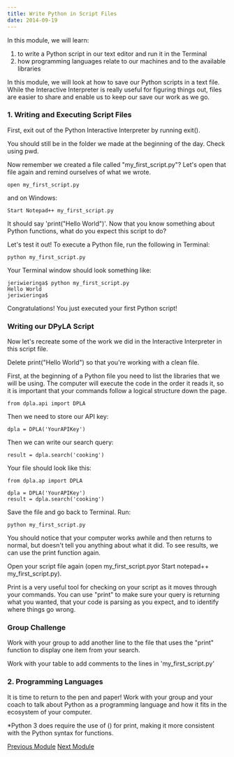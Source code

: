 ```yaml
---
title: Write Python in Script Files
date: 2014-09-19
---
```


In this module, we will learn:

1. to write a Python script in our text editor and run it in the Terminal
2. how programming languages relate to our machines and to the available libraries

In this module, we will look at how to save our Python scripts in a text file. While the Interactive Interpreter is really useful for figuring things out, files are easier to share and enable us to keep our save our work as we go.

### 1. Writing and Executing Script Files

First, exit out of the Python Interactive Interpreter by running <span class="command">exit()</span>.

You should still be in the folder we made at the beginning of the day. Check using <span class="command">pwd</span>.

Now remember we created a file called "my_first_script.py"? Let's open that file again and remind ourselves of what we wrote.

	open my_first_script.py

and on Windows:

	Start Notepad++ my_first_script.py

It should say 'print("Hello World")'. Now that you know something about Python functions, what do you expect this script to do?

Let's test it out! To execute a Python file, run the following in Terminal:

	python my_first_script.py

Your Terminal window should look something like:

	jeriwieringa$ python my_first_script.py
	Hello World
	jeriwieringa$

Congratulations! You just executed your first Python script!

### Writing our DPyLA Script

Now let's recreate some of the work we did in the Interactive Interpreter in this script file.

Delete <span class="command">print("Hello World")</span> so that you're working with a clean file.

First, at the beginning of a Python file you need to list the libraries that we will be using. The computer will execute the code in the order it reads it, so it is important that your commands follow a logical structure down the page.

	from dpla.api import DPLA

Then we need to store our API key:
	
	dpla = DPLA('YourAPIKey')

Then we can write our search query:

	result = dpla.search('cooking')

Your file should look like this:

	from dpla.ap import DPLA

	dpla = DPLA('YourAPIKey')
	result = dpla.search('cooking')


Save the file and go back to Terminal. Run:

	python my_first_script.py

You should notice that your computer works awhile and then returns to normal, but doesn't tell you anything about what it did. To see results, we can use the print function again.

Open your script file again (<span class="command">open my_first_script.py</span>or <span class="command">Start notepad++ my_first_script.py</span>).

Print is a very useful tool for checking on your script as it moves through your commands. You can use "print" to make sure your query is returning what you wanted, that your code is parsing as you expect, and to identify where things go wrong.

### Group Challenge

Work with your group to add another line to the file that uses the "print" function to display one item from your search.

Work with your table to add comments to the lines in 'my_first_script.py'

### 2. Programming Languages

It is time to return to the pen and paper! Work with your group and your coach to talk about Python as a programming language and how it fits in the ecosystem of your computer.

*Python 3 does require the use of () for print, making it more consistent with the Python syntax for functions.

<span class="left">[Previous Module](module04.html)</span>
<span class="right">[Next Module](module06.html)</span>
